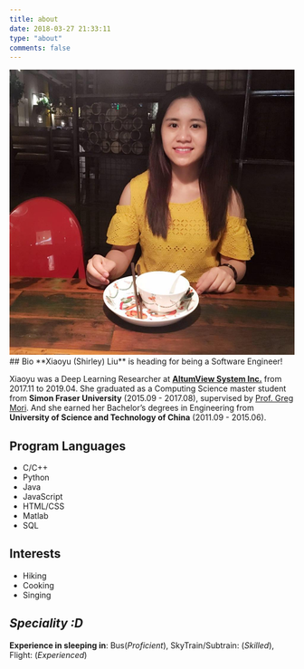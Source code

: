 ```yaml
---
title: about
date: 2018-03-27 21:33:11
type: "about"
comments: false
---
```

<link rel="stylesheet" type="text/css" href="image.css">
<center>
    <img src="../uploads/xiaoyu.jpg">
</center>
## Bio
**Xiaoyu (Shirley) Liu** is heading for being a Software Engineer!

Xiaoyu was a Deep Learning Researcher at [**AltumView System Inc.**][1] from 2017.11 to 2019.04. She graduated as a Computing Science master student from **Simon Fraser University** (2015.09 - 2017.08), supervised by [Prof. Greg Mori](https://www.cs.sfu.ca/~mori/). And she earned her Bachelor’s degrees in Engineering from **University of Science and Technology of China** (2011.09 - 2015.06). 

## Program Languages
- C/C++
- Python
- Java
- JavaScript
- HTML/CSS
- Matlab
- SQL

## Interests
- Hiking
- Cooking
- Singing

## *Speciality :D*

**Experience in sleeping in**: Bus(*Proficient*), SkyTrain/Subtrain: (*Skilled*), Flight: (*Experienced*)

[1]: http://www.altumview.com/